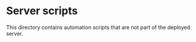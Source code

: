 # Server scripts

This directory contains automation scripts that are not part of the deployed server.
